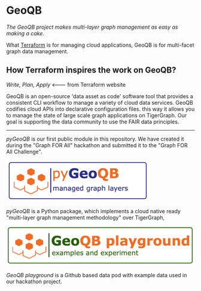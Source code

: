 # GeoQB

_The GeoQB project makes multi-layer graph management as easy as making a cake._

What [Terraform](https://www.terraform.io/) is for managing cloud applications, GeoQB is for multi-facet graph data management.

## How Terraform inspires the work on GeoQB?
_Write, Plan, Apply_ <--- from Terraform website

GeoQB is an open-source 'data asset as code' software tool that provides a consistent CLI workflow to manage a variety of cloud data services. GeoQB codifies cloud APIs into declarative configuration files. this way it allows you to manage the state of large scale graph applications on TigerGraph.
Our goal is supporting the data community to use the FAIR data principles.

-----

_pyGeoQB_ is our first public module in this repository. We have created it during the "Graph FOR All" hackathon and submitted it to the "Graph FOR All Challenge". 

[![temp_logo](pyGeoQB/docs/images/temp_logo.png)](https://github.com/GeoQB/geoqb/tree/main/pyGeoQB)

_pyGeoQB_ is a Python package, which implements a cloud native ready "multi-layer graph management methodology" over TigerGraph,

[![img.png](pyGeoQB/docs/images/temp_logo_pg.png)](https://github.com/GeoQB/geoqb-playground)

_GeoQB playground_ is a Github based data pod with example data used in our hackathon project.


